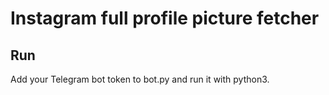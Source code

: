 # Instagram full profile picture fetcher

## Run
Add your Telegram bot token to bot.py and run it with python3.